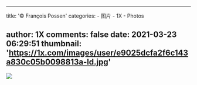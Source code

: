 
---
title: '© François Possen'
categories: 
    - 图片
    - 1X
    - Photos

author: 1X
comments: false
date: 2021-03-23 06:29:51
thumbnail: 'https://1x.com/images/user/e9025dcfa2f6c143a830c05b0098813a-ld.jpg'
---

<div>   
<img src="https://1x.com/images/user/e9025dcfa2f6c143a830c05b0098813a-ld.jpg" referrerpolicy="no-referrer">  
</div>
            